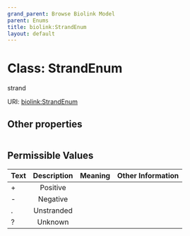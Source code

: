 ```yaml
---
grand_parent: Browse Biolink Model
parent: Enums
title: biolink:StrandEnum
layout: default
---
```


# Class: StrandEnum


strand

URI: [biolink:StrandEnum](https://w3id.org/biolink/vocab/StrandEnum)


## Other properties

|  |  |  |
| --- | --- | --- |

## Permissible Values

| Text | Description | Meaning | Other Information |
| :--- | :---: | :---: | ---: |
| + | Positive |  |  |
| - | Negative |  |  |
| . | Unstranded |  |  |
| ? | Unknown |  |  |

